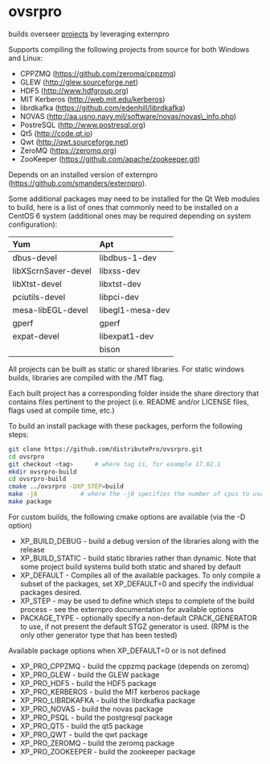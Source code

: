 # ovsrpro

builds overseer [projects](projects/README.md) by leveraging externpro

Supports compiling the following projects from source for both Windows and Linux:
- CPPZMQ (https://github.com/zeromq/cppzmq)
- GLEW (http://glew.sourceforge.net)
- HDF5 (http://www.hdfgroup.org)
- MIT Kerberos (http://web.mit.edu/kerberos)
- librdkafka (https://github.com/edenhill/librdkafka)
- NOVAS (http://aa.usno.navy.mil/software/novas/novas\_info.php)
- PostreSQL (http://www.postresql.org)
- Qt5 (http://code.qt.io)
- Qwt (http://qwt.sourceforge.net)
- ZeroMQ (https://zeromq.org)
- ZooKeeper (https://github.com/apache/zookeeper.git)

Depends on an installed version of externpro (https://github.com/smanders/externpro).

Some additional packages may need to be installed for the Qt Web modules to build, here is a list of ones that commonly need to be installed on a CentOS 6 system (additional ones may be required depending on system configuration):

| Yum | Apt |
|:----|:----|
| dbus-devel          | libdbus-1-dev |
| libXScrnSaver-devel | libxss-dev |
| libXtst-devel       | libxtst-dev |
| pciutils-devel      | libpci-dev |
| mesa-libEGL-devel   | libegl1-mesa-dev |
| gperf               | gperf |
| expat-devel         | libexpat1-dev |
|                     | bison |

All projects can be built as static or shared libraries.  For static windows
builds, libraries are compiled with the /MT flag.

Each built project has a corresponding folder inside the share directory that
contains files pertinent to the project (i.e. README and/or LICENSE files, flags
used at compile time, etc.)

To build an install package with these packages, perform the following steps:
```bash
git clone https://github.com/distributePro/ovsrpro.git
cd ovsrpro
git checkout <tag>		# where tag is, for example 17.02.1
mkdir ovsrpro-build
cd ovsrpro-build
cmake ../ovsrpro -DXP_STEP=build
make -j8			# where the -j8 specifies the number of cpus to use
make package
```

For custom builds, the following cmake options are available (via the -D option)
- XP\_BUILD\_DEBUG - build a debug version of the libraries along with the release
- XP\_BUILD\_STATIC - build static libraries rather than dynamic.  Note that some
  project build systems build both static and shared by default
- XP\_DEFAULT - Compiles all of the available packages.  To only compile a subset
  of the packages, set XP\_DEFAULT=0 and specify the individual packages desired.
- XP\_STEP - may be used to define which steps to complete of the build process
          - see the externpro documentation for available options
- PACKAGE\_TYPE - optionally specify a non-default CPACK\_GENERATOR to use, if not
  present the default STGZ generator is used. (RPM is the only other generator
  type that has been tested)

Available package options when XP\_DEFAULT=0 or is not defined
- XP\_PRO\_CPPZMQ - build the cppzmq package (depends on zeromq)
- XP\_PRO\_GLEW - build the GLEW package
- XP\_PRO\_HDF5 - build the HDF5 package
- XP\_PRO\_KERBEROS - build the MIT kerberos package
- XP\_PRO\_LIBRDKAFKA - build the librdkafka package
- XP\_PRO\_NOVAS - build the novas package
- XP\_PRO\_PSQL - build the postgresql package
- XP\_PRO\_QT5 - build the qt5 package
- XP\_PRO\_QWT - build the qwt package
- XP\_PRO\_ZEROMQ - build the zeromq package
- XP\_PRO\_ZOOKEEPER - build the zookeeper package

